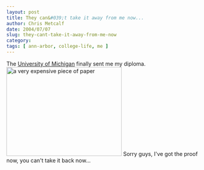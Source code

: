 ```yaml
---
layout: post
title: They can&#039;t take it away from me now...
author: Chris Metcalf
date: 2004/07/07
slug: they-cant-take-it-away-from-me-now
category: 
tags: [ ann-arbor, college-life, me ]
---
```


The <a href="http://www.engin.umich.edu">University of Michigan</a> finally sent me my diploma.
<a href="/uploads/diploma.jpg"><img src="/uploads/diploma-thumb.jpg" width="300" height="232" alt="a very expensive piece of paper" /></a>
Sorry guys, I've got the proof now, you can't take it back now...
